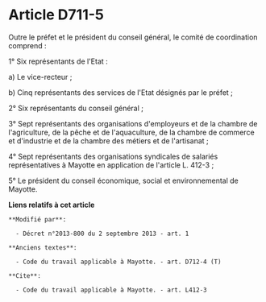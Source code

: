 # Article D711-5

Outre le préfet et le président du conseil général, le comité de coordination comprend : 

1° Six représentants de l'Etat : 

a) Le vice-recteur ; 

b) Cinq représentants des services de l'Etat désignés par le préfet ; 

2° Six représentants du conseil général ; 

3° Sept représentants des organisations d'employeurs et de la chambre de l'agriculture, de la pêche et de l'aquaculture, de
la chambre de commerce et d'industrie et de la chambre des métiers et de l'artisanat ; 

4° Sept représentants des organisations syndicales de salariés représentatives à Mayotte en application de l'article L.
412-3 ; 

5° Le président du conseil économique, social et environnemental de Mayotte.

**Liens relatifs à cet article**

	**Modifié par**:

	  - Décret n°2013-800 du 2 septembre 2013 - art. 1

	**Anciens textes**:

	  - Code du travail applicable à Mayotte. - art. D712-4 (T)

	**Cite**:

	  - Code du travail applicable à Mayotte. - art. L412-3

